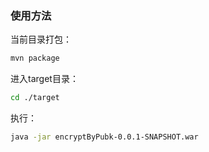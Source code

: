 ### 使用方法
当前目录打包：
```bash
mvn package
```
进入target目录：
```bash
cd ./target
```
执行：
```bash
java -jar encryptByPubk-0.0.1-SNAPSHOT.war
```
